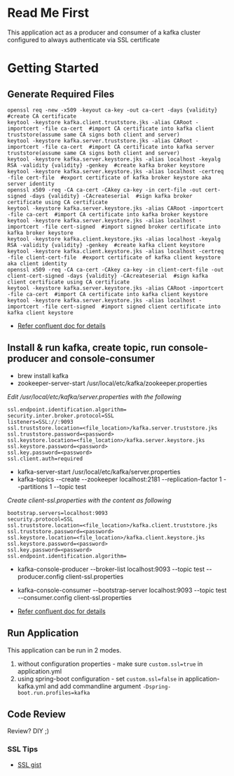 # Read Me First
This application act as a producer and consumer of a kafka cluster configured to always authenticate via SSL certificate

# Getting Started

## Generate Required Files
    openssl req -new -x509 -keyout ca-key -out ca-cert -days {validity}  #create CA certificate 
    keytool -keystore kafka.client.truststore.jks -alias CARoot -importcert -file ca-cert  #import CA certificate into kafka client truststore(assume same CA signs both client and server)
    keytool -keystore kafka.server.truststore.jks -alias CARoot -importcert -file ca-cert  #import CA certificate into kafka server truststore(assume same CA signs both client and server)
    keytool -keystore kafka.server.keystore.jks -alias localhost -keyalg RSA -validity {validity} -genkey  #create kafka broker keystore
    keytool -keystore kafka.server.keystore.jks -alias localhost -certreq -file cert-file  #export certificate of kafka broker keystore aka server identity
    openssl x509 -req -CA ca-cert -CAkey ca-key -in cert-file -out cert-signed -days {validity} -CAcreateserial  #sign kafka broker certificate using CA certificate
    keytool -keystore kafka.server.keystore.jks -alias CARoot -importcert -file ca-cert  #import CA certificate into kafka broker keystore
    keytool -keystore kafka.server.keystore.jks -alias localhost -importcert -file cert-signed  #import signed broker certificate into kafka broker keystore
    keytool -keystore kafka.client.keystore.jks -alias localhost -keyalg RSA -validity {validity} -genkey  #create kafka client keystore
    keytool -keystore kafka.client.keystore.jks -alias localhost -certreq -file client-cert-file  #export certificate of kafka client keystore aka client identity
    openssl x509 -req -CA ca-cert -CAkey ca-key -in client-cert-file -out client-cert-signed -days {validity} -CAcreateserial  #sign kafka client certificate using CA certificate
    keytool -keystore kafka.server.keystore.jks -alias CARoot -importcert -file ca-cert  #import CA certificate into kafka client keystore
    keytool -keystore kafka.server.keystore.jks -alias localhost -importcert -file cert-signed  #import signed client certificate into kafka client keystore
  
* [Refer confluent doc for details](https://docs.confluent.io/platform/current/security/security_tutorial.html#generating-keys-certs)

## Install & run kafka, create topic, run console-producer and console-consumer

* brew install kafka
* zookeeper-server-start /usr/local/etc/kafka/zookeeper.properties
  
*Edit /usr/local/etc/kafka/server.properties with the following*

    ssl.endpoint.identification.algorithm=
    security.inter.broker.protocol=SSL
    listeners=SSL://:9093
    ssl.truststore.location=<file_location>/kafka.server.truststore.jks
    ssl.truststore.password=<password>
    ssl.keystore.location=<file_location>/kafka.server.keystore.jks
    ssl.keystore.password=<password>
    ssl.key.password=<password>
    ssl.client.auth=required

* kafka-server-start /usr/local/etc/kafka/server.properties
* kafka-topics --create --zookeeper localhost:2181 --replication-factor 1 --partitions 1 --topic test

*Create client-ssl.properties with the content as following*

    bootstrap.servers=localhost:9093
    security.protocol=SSL
    ssl.truststore.location=<file_location>/kafka.client.truststore.jks
    ssl.truststore.password=<password>
    ssl.keystore.location=<file_location>/kafka.client.keystore.jks
    ssl.keystore.password=<password>
    ssl.key.password=<password>
    ssl.endpoint.identification.algorithm=

* kafka-console-producer --broker-list localhost:9093 --topic test --producer.config client-ssl.properties
* kafka-console-consumer --bootstrap-server localhost:9093 --topic test --consumer.config client-ssl.properties

* [Refer confluent doc for details](https://docs.confluent.io/platform/current/kafka/authentication_ssl.html)

## Run Application

This application can be run in 2 modes. 

1. without configuration properties - make sure `custom.ssl=true` in application.yml
2. using spring-boot configuration - set `custom.ssl=false` in application-kafka.yml and add commandline argument `-Dspring-boot.run.profiles=kafka`

## Code Review
Review? DIY ;)

### SSL Tips

* [SSL gist](https://gist.github.com/winster/5d41ebe94eabc3195f56091730f01092)